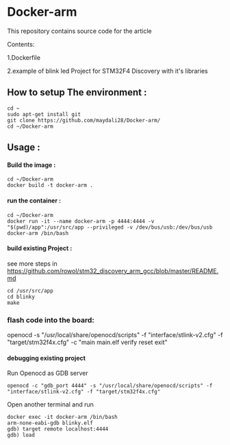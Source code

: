 # Docker-arm

This repository contains source code for the article

Contents:

1.Dockerfile 

2.example of blink led Project for STM32F4 Discovery with it's libraries

## How to setup The environment :

```
cd ~
sudo apt-get install git 
git clone https://github.com/maydali28/Docker-arm/
cd ~/Docker-arm
```

## Usage :

#### Build the image :

```
cd ~/Docker-arm
docker build -t docker-arm .
```

#### run the container :

```
cd ~/Docker-arm
docker run -it --name docker-arm -p 4444:4444 -v "$(pwd)/app":/usr/src/app --privileged -v /dev/bus/usb:/dev/bus/usb docker-arm /bin/bash
```

#### build existing Project :

see more steps in https://github.com/rowol/stm32_discovery_arm_gcc/blob/master/README.md
```
cd /usr/src/app
cd blinky
make
```

### flash code into the board:

openocd -s "/usr/local/share/openocd/scripts" -f "interface/stlink-v2.cfg" -f "target/stm32f4x.cfg" -c "main main.elf verify reset exit"

#### debugging existing project

Run Openocd as GDB server 
```
openocd -c "gdb_port 4444" -s "/usr/local/share/openocd/scripts" -f "interface/stlink-v2.cfg" -f "target/stm32f4x.cfg"

```
Open another terminal and run
```
docker exec -it docker-arm /bin/bash
arm-none-eabi-gdb blinky.elf
gdb) target remote localhost:4444
gdb) load
```
